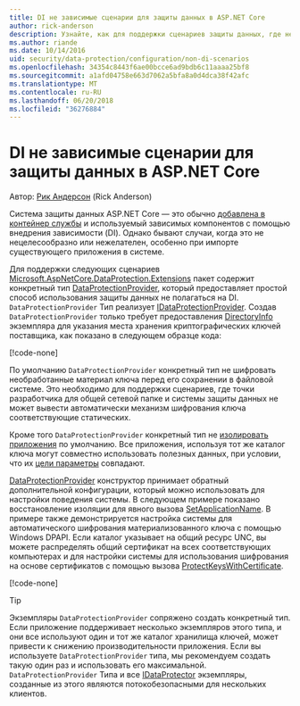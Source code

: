 ```yaml
---
title: DI не зависимые сценарии для защиты данных в ASP.NET Core
author: rick-anderson
description: Узнайте, как для поддержки сценариев защиты данных, где невозможно или не хотите использовать службу, предоставляемую классом внедрения зависимостей.
ms.author: riande
ms.date: 10/14/2016
uid: security/data-protection/configuration/non-di-scenarios
ms.openlocfilehash: 34354c8443f6ae00bcce6ad9bdb6c11aaaa25bf8
ms.sourcegitcommit: a1afd04758e663d7062a5bfa8a0d4dca38f42afc
ms.translationtype: MT
ms.contentlocale: ru-RU
ms.lasthandoff: 06/20/2018
ms.locfileid: "36276884"
---
```

# <a name="non-di-aware-scenarios-for-data-protection-in-aspnet-core"></a>DI не зависимые сценарии для защиты данных в ASP.NET Core

Автор: [Рик Андерсон](https://twitter.com/RickAndMSFT) (Rick Anderson)

Система защиты данных ASP.NET Core — это обычно [добавлена в контейнер службы](xref:security/data-protection/consumer-apis/overview) и используемый зависимых компонентов с помощью внедрения зависимости (DI). Однако бывают случаи, когда это не нецелесообразно или нежелателен, особенно при импорте существующего приложения в системе.

Для поддержки следующих сценариев [Microsoft.AspNetCore.DataProtection.Extensions](https://www.nuget.org/packages/Microsoft.AspNetCore.DataProtection.Extensions/) пакет содержит конкретный тип [DataProtectionProvider](/dotnet/api/Microsoft.AspNetCore.DataProtection.DataProtectionProvider), который предоставляет простой способ использования защиты данных не полагаться на DI. `DataProtectionProvider` Тип реализует [IDataProtectionProvider](/dotnet/api/microsoft.aspnetcore.dataprotection.idataprotectionprovider). Создав `DataProtectionProvider` только требует предоставления [DirectoryInfo](/dotnet/api/system.io.directoryinfo) экземпляра для указания места хранения криптографических ключей поставщика, как показано в следующем образце кода:

[!code-none[](non-di-scenarios/_static/nodisample1.cs)]

По умолчанию `DataProtectionProvider` конкретный тип не шифровать необработанные материал ключа перед его сохранении в файловой системе. Это необходимо для поддержки сценариев, где точки разработчика для общей сетевой папке и системы защиты данных не может вывести автоматически механизм шифрования ключа соответствующие статических.

Кроме того `DataProtectionProvider` конкретный тип не [изолировать приложения](xref:security/data-protection/configuration/overview#per-application-isolation) по умолчанию. Все приложения, используя тот же каталог ключа могут совместно использовать полезных данных, при условии, что их [цели параметры](xref:security/data-protection/consumer-apis/purpose-strings) совпадают.

[DataProtectionProvider](/dotnet/api/microsoft.aspnetcore.dataprotection.dataprotectionprovider) конструктор принимает обратный дополнительной конфигурации, который можно использовать для настройки поведения системы. В следующем примере показано восстановление изоляции для явного вызова [SetApplicationName](/dotnet/api/microsoft.aspnetcore.dataprotection.dataprotectionbuilderextensions.setapplicationname). В примере также демонстрируется настройка системы для автоматического шифрования материализованного ключа с помощью Windows DPAPI. Если каталог указывает на общий ресурс UNC, вы можете распределять общий сертификат на всех соответствующих компьютерах и для настройки системы для использования шифрования на основе сертификатов с помощью вызова [ProtectKeysWithCertificate](/dotnet/api/microsoft.aspnetcore.dataprotection.dataprotectionbuilderextensions.protectkeyswithcertificate).

[!code-none[](non-di-scenarios/_static/nodisample2.cs)]

> [!TIP]
> Экземпляры `DataProtectionProvider` сопряжено создать конкретный тип. Если приложение поддерживает несколько экземпляров этого типа, и они все используют один и тот же каталог хранилища ключей, может привести к снижению производительности приложения. Если вы используете `DataProtectionProvider` типа, мы рекомендуем создать такую один раз и использовать его максимальной. `DataProtectionProvider` Типа и все [IDataProtector](/dotnet/api/microsoft.aspnetcore.dataprotection.idataprotector) экземпляры, созданные из этого являются потокобезопасными для нескольких клиентов.
